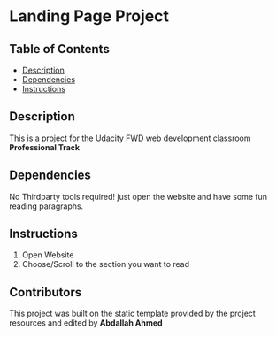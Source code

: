 # Landing Page Project

## Table of Contents

- [Description](#Description)
- [Dependencies](#Dependencies)
- [Instructions](#instructions)

## Description

This is a project for the Udacity FWD web development classroom **Professional Track**

## Dependencies

No Thirdparty tools required! just open the website and have some fun reading paragraphs.

## Instructions

1. Open Website
2. Choose/Scroll to the section you want to read

## Contributors

This project was built on the static template provided by the project resources and edited by **Abdallah Ahmed**

